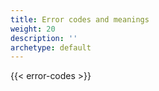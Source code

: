 ```yaml
---
title: Error codes and meanings
weight: 20
description: ''
archetype: default
---
```

{{< error-codes >}}